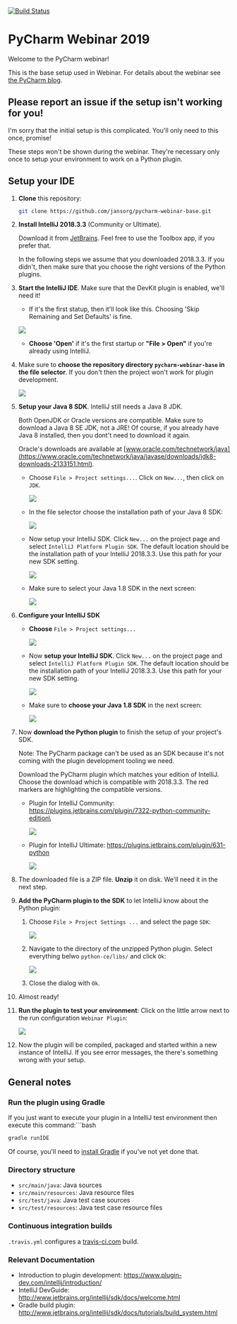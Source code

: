 [![Build Status](https://travis-ci.org/jansorg/pycharm-webinar-base.svg?branch=master)](https://travis-ci.org/jansorg/pycharm-webinar-base)

# PyCharm Webinar 2019
Welcome to the PyCharm webinar!

This is the base setup used in Webinar. For details about the webinar see [the PyCharm blog](https://blog.jetbrains.com/pycharm/2018/12/webinar-live-development-of-a-pycharm-plugin-with-joachim-ansorg/).

## Please report an issue if the setup isn't working for you!
I'm sorry that the initial setup is this complicated. You'll only need to this once, promise!

These steps won't be shown during the webinar. They're necessary only once to setup your environment to work on a Python plugin.

## Setup your IDE
1. **Clone** this repository:
   ```bash
   git clone https://github.com/jansorg/pycharm-webinar-base.git
   ```
1. **Install IntelliJ 2018.3.3** (Community or Ultimate). 

   Download it from [JetBrains](https://www.jetbrains.com/idea/). Feel free to use the Toolbox app, if you prefer that.
    
   In the following steps we assume that you downloaded 2018.3.3. 
   If you didn't, then make sure that you choose the right versions of the Python plugins.
1. **Start the IntelliJ IDE**. Make sure that the DevKit plugin is enabled, we'll need it!
   - If it's the first statup, then it'll look like this. Choosing 'Skip Remaining and Set Defaults' is fine.
    
    ![](docs/intellij-initial-setup.png)
   - **Choose 'Open'** if it's the first startup or **"File > Open"** if you're already using IntelliJ.
1. Make sure to **choose the repository directory `pycharm-webinar-base` in the file selector**. If you don't then the project won't work for plugin development.
 
    ![](docs/intellij-welcome-open.png)
1. **Setup your Java 8 SDK**. IntelliJ still needs a Java 8 JDK. 
    
    Both OpenJDK or Oracle versions are compatible. Make sure to download a Java 8 SE JDK, not a JRE! Of course, if you 
    already have Java 8 installed, then you dont't need to download it again.
    
    Oracle's downloads are available at [www.oracle.com/technetwork/java](https://www.oracle.com/technetwork/java/javase/downloads/jdk8-downloads-2133151.html).
     
    - Choose `File > Project settings...`. Click on `New...`, then click on `JDK`.
 
       ![](docs/intellij-setup-java-sdk-menu.png)
       
    - In the file selector choose the installation path of your Java 8 SDK:   
       
       ![](docs/intellij-setup-java-sdk.png)
       
    - Now setup your IntelliJ SDK. Click `New...` on the project page and select `IntelliJ Platform Plugin SDK`. The default location should be the installation path of your IntelliJ 2018.3.3. Use this path for your new SDK setting.  
       
       ![](docs/intellij-setup-sdk-screen.png)
    - Make sure to select your Java 1.8 SDK in the next screen:
      
       ![](docs/intellij-setup-sdk-java.png)
1. **Configure your IntelliJ SDK**
    - **Choose** `File > Project settings...`
 
       ![](docs/intellij-setup-project.png)
    - Now **setup your IntelliJ SDK**. Click `New...` on the project page and select `IntelliJ Platform Plugin SDK`. The default location should be the installation path of your IntelliJ 2018.3.3. Use this path for your new SDK setting.  
       
       ![](docs/intellij-setup-sdk-screen.png)
    - Make sure to **choose your Java 1.8 SDK** in the next screen:
      
       ![](docs/intellij-setup-sdk-java.png)
1. Now **download the Python plugin** to finish the setup of your project's SDK. 

   Note: The PyCharm package can't be used as an SDK because it's not coming with the plugin development tooling we need.
   
   Download the PyCharm plugin which matches your edition of IntelliJ. Choose the download which is compatible with 2018.3.3. The red markers are highlighting the compatible versions.
   - Plugin for IntelliJ Community: https://plugins.jetbrains.com/plugin/7322-python-community-edition\
   
     ![](docs/plugin-community.png)
   - Plugin for IntelliJ Ultimate: https://plugins.jetbrains.com/plugin/631-python
   
      ![](docs/plugin-ultimate.png)
1. The downloaded file is a ZIP file. **Unzip** it on disk. We'll need it in the next step.
1. **Add the PyCharm plugin to the SDK** to let IntelliJ know about the Python plugin: 
   1. Choose `File > Project Settings ...` and select the page `SDK`:
  
      ![](docs/intellij-sdk-pycharm-plugin.png)
   1. Navigate to the directory of the unzipped Python plugin. Select everything belwo `python-ce/libs/` and click `Ok`:
   
      ![](docs/intellij-sdk-pycharm-libs.png)
   1. Close the dialog with `Ok`.
     
1. Almost ready! 
1. **Run the plugin to test your environment**: Click on the little arrow next to the run configuration `Webinar Plugin`:

   ![](docs/intellij-run-config.png)
1. Now the plugin will be compiled, packaged and started within a new instance of IntelliJ. If you see error messages, the
   there's something wrong with your setup.

## General notes

### Run the plugin using Gradle
If you just want to execute your plugin in a IntelliJ test environment then execute this command:```bash
```bash
gradle runIDE
```
Of course, you'll need to [install Gradle](https://gradle.org/install/) if you've not yet done that.

### Directory structure
- `src/main/java`: Java sources
- `src/main/resources`: Java resource files
- `src/test/java`: Java test case sources
- `src/test/resources`: Java test case resource files

### Continuous integration builds
`.travis.yml` configures a [travis-ci.com](https://travis-ci.com/) build.

### Relevant Documentation 
- Introduction to plugin development: https://www.plugin-dev.com/intellij/introduction/
- IntelliJ DevGuide: http://www.jetbrains.org/intellij/sdk/docs/welcome.html
- Gradle build plugin: http://www.jetbrains.org/intellij/sdk/docs/tutorials/build_system.html
